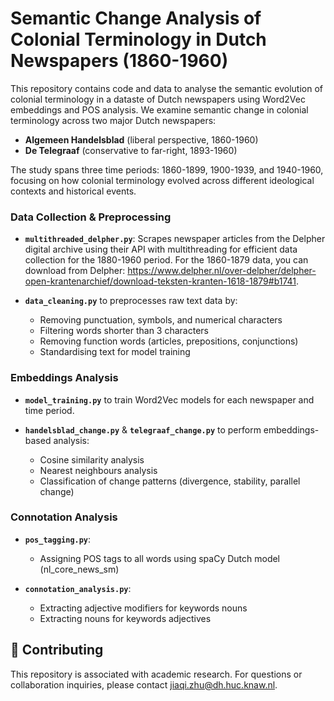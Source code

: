 # Semantic Change Analysis of Colonial Terminology in Dutch Newspapers (1860-1960)

This repository contains code and data to analyse the semantic evolution of colonial terminology in a dataste of Dutch newspapers using Word2Vec embeddings and POS analysis. We examine semantic change in colonial terminology across two major Dutch newspapers:
- **Algemeen Handelsblad** (liberal perspective, 1860-1960)
- **De Telegraaf** (conservative to far-right, 1893-1960)

The study spans three time periods: 1860-1899, 1900-1939, and 1940-1960, focusing on how colonial terminology evolved across different ideological contexts and historical events.

### Data Collection & Preprocessing

- **`multithreaded_delpher.py`**: Scrapes newspaper articles from the Delpher digital archive using their API with multithreading for efficient data collection for the 1880-1960 period. For the 1860-1879 data, you can download from Delpher: https://www.delpher.nl/over-delpher/delpher-open-krantenarchief/download-teksten-kranten-1618-1879#b1741.
  
- **`data_cleaning.py`** to preprocesses raw text data by:
  - Removing punctuation, symbols, and numerical characters
  - Filtering words shorter than 3 characters
  - Removing function words (articles, prepositions, conjunctions)
  - Standardising text for model training

### Embeddings Analysis

- **`model_training.py`** to train Word2Vec models for each newspaper and time period.
  
- **`handelsblad_change.py`** & **`telegraaf_change.py`** to perform embeddings-based analysis:
  - Cosine similarity analysis
  - Nearest neighbours analysis
  - Classification of change patterns (divergence, stability, parallel change)

### Connotation Analysis

- **`pos_tagging.py`**:
  - Assigning POS tags to all words using spaCy Dutch model (nl_core_news_sm)
    
- **`connotation_analysis.py`**:
  - Extracting adjective modifiers for keywords nouns 
  - Extracting nouns for keywords adjectives

## 🤝 Contributing

This repository is associated with academic research. For questions or collaboration inquiries, please contact jiaqi.zhu@dh.huc.knaw.nl.
